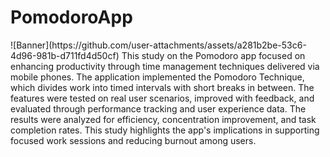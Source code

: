 <h1>PomodoroApp</h1>
![Banner](https://github.com/user-attachments/assets/a281b2be-53c6-4d96-981b-d711fd4d50cf)
This study on the Pomodoro app focused on enhancing productivity through time management techniques delivered via mobile phones. The application implemented the Pomodoro Technique, which divides work into timed intervals with short breaks in between. The features were tested on real user scenarios, improved with feedback, and evaluated through performance tracking and user experience data. The results were analyzed for efficiency, concentration improvement, and task completion rates. This study highlights the app's implications in supporting focused work sessions and reducing burnout among users.










